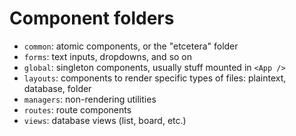 # Component folders

- `common`: atomic components, or the "etcetera" folder
- `forms`: text inputs, dropdowns, and so on
- `global`: singleton components, usually stuff mounted in `<App />`
- `layouts`: components to render specific types of files: plaintext, database, folder
- `managers`: non-rendering utilities
- `routes`: route components
- `views`: database views (list, board, etc.)
